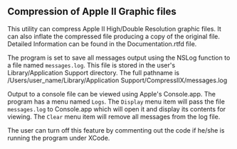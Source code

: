 ## Compression of Apple II Graphic files

This utility can compress Apple II High/Double Resolution graphic files. It can also inflate the compressed file producing a copy of the original file. Detailed Information can be found in the Documentation.rtfd file.

The program is set to save all messages output using the NSLog function to a file named `messages.log`. This file is stored in the user's Library/Application Support directory. The full pathname is /Users/user_name/Library/Application Support/CompressIIX/messages.log

Output to a console file can be viewed using Apple's Console.app. The program has a menu named `Logs`. The `Display` menu item will pass the file `messages.log` to Console.app which will open it and display its contents for viewing. The `Clear` menu item will remove all messages from the log file.

The user can turn off this feature by commenting out the code if he/she is running the program under XCode.


